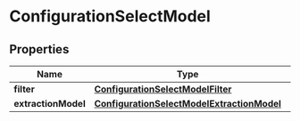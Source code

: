 

# ConfigurationSelectModel


## Properties

| Name | Type | Description | Notes |
|------------ | ------------- | ------------- | -------------|
|**filter** | [**ConfigurationSelectModelFilter**](ConfigurationSelectModelFilter.md) |  |  [optional] |
|**extractionModel** | [**ConfigurationSelectModelExtractionModel**](ConfigurationSelectModelExtractionModel.md) |  |  [optional] |



